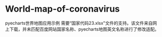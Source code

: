 # World-map-of-coronavirus
pyecharts世界地图应用示例
需要“国家代码23.xlsx"文件的支持。该文件来自网上下载，并未匹配百度网站国家名称、pyecharts地图英文名称进行了修改适配。

